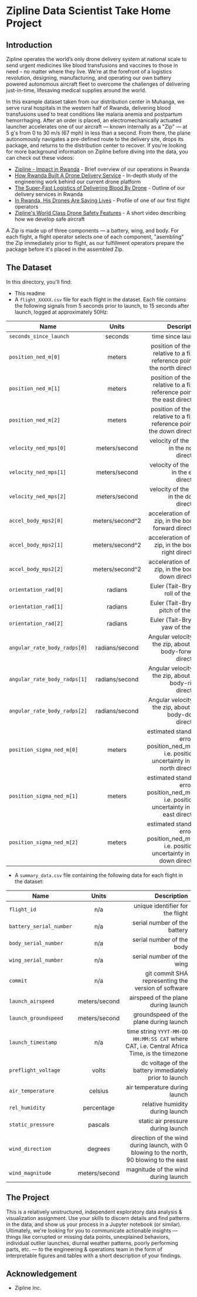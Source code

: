# Zipline Data Scientist Take Home Project

## Introduction

Zipline operates the world’s only drone delivery system at national scale to send urgent medicines like blood transfusions and vaccines to those in need – no matter where they live. We’re at the forefront of a logistics revolution, designing, manufacturing, and operating our own battery powered autonomous aircraft fleet to overcome the challenges of delivering just-in-time, lifesaving medical supplies around the world.

In this example dataset taken from our distribution center in Muhanga, we serve rural hospitals in the western half of Rwanda, delivering blood transfusions used to treat conditions like malaria anemia and postpartum hemorrhaging. After an order is placed, an electromechanically actuated launcher accelerates one of our aircraft — known internally as a "Zip" — at 5 g's from 0 to 30 m/s (67 mph) in less than a second. From there, the plane autonomously navigates a pre-defined route to the delivery site, drops its package, and returns to the distribution center to recover. If you're looking for more background information on Zipline before diving into the data, you can check out these videos:
- [Zipline - Impact in Rwanda](https://www.youtube.com/watch?v=dfNpQzivkJA) - Brief overview of our operations in Rwanda
- [How Rwanda Built A Drone Delivery Service](https://www.youtube.com/watch?v=jEbRVNxL44c) - In-depth study of the engineering work behind our current drone platform
- [The Super-Fast Logistics of Delivering Blood By Drone](https://www.youtube.com/watch?v=bnoUBfLxZz0) - Outline of our delivery services in Rwanda
- [In Rwanda, His Drones Are Saving Lives](https://www.youtube.com/watch?v=NBdB3G9Qvqs) - Profile of one of our first flight operators
- [Zipline's World Class Drone Safety Features](https://www.youtube.com/watch?v=QTnBm3rXmss) - A short video describing how we develop safe aircraft


A Zip is made up of three components — a battery, wing, and body. For each flight, a flight operator selects one of each component, "asembling" the Zip immediately prior to flight, as our fulfillment operators prepare the package before it's placed in the assembled Zip.

## The Dataset

In this directory, you'll find:
- This readme
- A `flight_XXXXX.csv` file for each flight in the dataset. Each file contains the following signals from 5 seconds prior to launch, to 15 seconds after launch, logged at approximately 50Hz:

Name | Units | Description
--- |:---:| -----:
`seconds_since_launch` | seconds | time since launch
`position_ned_m[0]` | meters | position of the zip relative to a fixed reference point in the north direction
`position_ned_m[1]` | meters | position of the zip relative to a fixed reference point in the east direction
`position_ned_m[2]` | meters | position of the zip relative to a fixed reference point in the down direction
`velocity_ned_mps[0]` | meters/second | velocity of the zip, in the north direction
`velocity_ned_mps[1]` | meters/second | velocity of the zip, in the east direction
`velocity_ned_mps[2]` | meters/second | velocity of the zip, in the down direction
`accel_body_mps2[0]` | meters/second^2 | acceleration of the zip, in the body-forward direction
`accel_body_mps2[1]` | meters/second^2 | acceleration of the zip, in the body-right direction
`accel_body_mps2[2]` | meters/second^2 | acceleration of the zip, in the body-down direction
`orientation_rad[0]` | radians | Euler (Tait-Bryan) roll of the zip
`orientation_rad[1]` | radians | Euler (Tait-Bryan) pitch of the zip
`orientation_rad[2]` | radians | Euler (Tait-Bryan) yaw of the zip
`angular_rate_body_radps[0]` | radians/second | Angular velocity of the zip, about the body-forward direction
`angular_rate_body_radps[1]` | radians/second | Angular velocity of the zip, about the body-right direction
`angular_rate_body_radps[2]` | radians/second | Angular velocity of the zip, about the body-down direction
`position_sigma_ned_m[0]` | meters | estimated standard error of position_ned_m[0], i.e. positional uncertainty in the north direction
`position_sigma_ned_m[1]` | meters | estimated standard error of position_ned_m[1], i.e. positional uncertainty in the east direction
`position_sigma_ned_m[2]` | meters | estimated standard error of position_ned_m[2], i.e. positional uncertainty in the down direction

- A `summary_data.csv` file containing the following data for each flight in the dataset:

Name | Units | Description
--- |:---:| -----:
`flight_id` | n/a | unique identifier for the flight
`battery_serial_number` | n/a | serial number of the battery
`body_serial_number` | n/a | serial number of the body
`wing_serial_number` | n/a | serial number of the wing
`commit` | n/a | git commit SHA representing the version of software
`launch_airspeed` | meters/second | airspeed of the plane during launch
`launch_groundspeed` | meters/second | groundspeed of the plane during launch
`launch_timestamp` | n/a | time string `YYYT-MM-DD HH:MM:SS CAT` where CAT, i.e. Central Africa Time, is the timezone
`preflight_voltage` | volts | dc voltage of the battery immediately prior to launch
`air_temperature` | celsius | air temperature during launch
`rel_humidity` | percentage | relative humidity during launch
`static_pressure` | pascals | static air pressure during launch
`wind_direction` | degrees | direction of the wind during launch, with 0 blowing to the north, 90 blowing to the east
`wind_magnitude` | meters/second | magnitude of the wind during launch

## The Project

This is a relatively unstructured, independent exploratory data analysis & visualization assignment. Use your skills to discern details and find patterns in the data, and show us your process in a Jupyter notebook (or similar). Ultimately, we're looking for you to communicate actionable insights — things like corrupted or missing data points, unexplained behaviors, individual outlier launches, diurnal weather patterns, poorly performing parts, etc. — to the engineering & operations team in the form of interpretable figures and tables with a short description of your findings.

## Acknowledgement

* Zipline Inc.